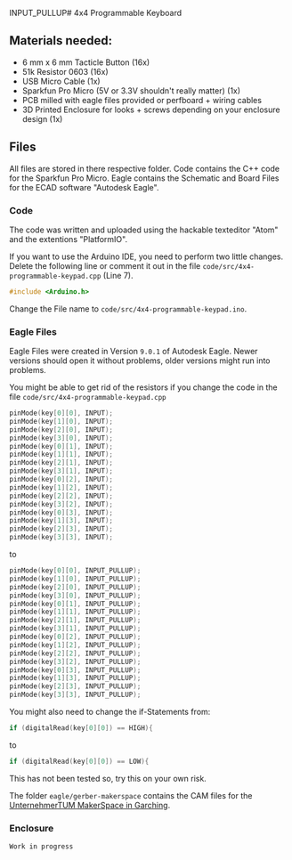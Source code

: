 INPUT_PULLUP# 4x4 Programmable Keyboard


## Materials needed:
* 6 mm x 6 mm Tacticle Button (16x)
* 51k Resistor 0603 (16x)
* USB Micro Cable (1x)
* Sparkfun Pro Micro (5V or 3.3V shouldn't really matter) (1x)
* PCB milled with eagle files provided or perfboard + wiring cables
* 3D Printed Enclosure for looks + screws depending on your enclosure design (1x)

## Files
All files are stored in there respective folder. Code contains the C++ code for the Sparkfun Pro Micro. Eagle contains the Schematic and Board Files for the ECAD software "Autodesk Eagle".
### Code
The code was written and uploaded using the hackable texteditor "Atom" and the extentions "PlatformIO".

If you want to use the Arduino IDE, you need to perform two little changes.
Delete the following line or comment it out in the file `code/src/4x4-programmable-keypad.cpp` (Line 7).
```cpp
#include <Arduino.h>
```
Change the File name to `code/src/4x4-programmable-keypad.ino`.
### Eagle Files
Eagle Files were created in Version `9.0.1` of Autodesk Eagle. Newer versions should open it without problems, older versions might run into problems.

You might be able to get rid of the resistors if you change the code in the file `code/src/4x4-programmable-keypad.cpp`
```cpp
pinMode(key[0][0], INPUT);
pinMode(key[1][0], INPUT);
pinMode(key[2][0], INPUT);
pinMode(key[3][0], INPUT);
pinMode(key[0][1], INPUT);
pinMode(key[1][1], INPUT);
pinMode(key[2][1], INPUT);
pinMode(key[3][1], INPUT);
pinMode(key[0][2], INPUT);
pinMode(key[1][2], INPUT);
pinMode(key[2][2], INPUT);
pinMode(key[3][2], INPUT);
pinMode(key[0][3], INPUT);
pinMode(key[1][3], INPUT);
pinMode(key[2][3], INPUT);
pinMode(key[3][3], INPUT);
```
to
```cpp
pinMode(key[0][0], INPUT_PULLUP);
pinMode(key[1][0], INPUT_PULLUP);
pinMode(key[2][0], INPUT_PULLUP);
pinMode(key[3][0], INPUT_PULLUP);
pinMode(key[0][1], INPUT_PULLUP);
pinMode(key[1][1], INPUT_PULLUP);
pinMode(key[2][1], INPUT_PULLUP);
pinMode(key[3][1], INPUT_PULLUP);
pinMode(key[0][2], INPUT_PULLUP);
pinMode(key[1][2], INPUT_PULLUP);
pinMode(key[2][2], INPUT_PULLUP);
pinMode(key[3][2], INPUT_PULLUP);
pinMode(key[0][3], INPUT_PULLUP);
pinMode(key[1][3], INPUT_PULLUP);
pinMode(key[2][3], INPUT_PULLUP);
pinMode(key[3][3], INPUT_PULLUP);
```
You might also need to change the if-Statements from:
```cpp
if (digitalRead(key[0][0]) == HIGH){
```
to
```cpp
if (digitalRead(key[0][0]) == LOW){
```
This has not been tested so, try this on your own risk.

The folder `eagle/gerber-makerspace` contains the CAM files for the [UnternehmerTUM MakerSpace in Garching](https://www.maker-space.de).
### Enclosure
`Work in progress`
